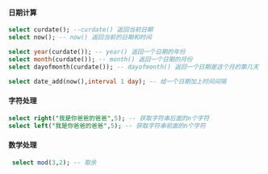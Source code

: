 #### 日期计算

```sql
select curdate(); --curdate() 返回当前日期
select now(); -- now() 返回当前的日期和时间

select year(curdate()); -- year() 返回一个日期的年份
select month(curdate()); -- month() 返回一个日期的月份
select dayofmonth(curdate()); -- dayofmonth() 返回一个日期是这个月的第几天

select date_add(now(),interval 1 day); -- 给一个日期加上时间间隔
```

#### 字符处理

```sql
select right("我是你爸爸的爸爸",5); -- 获取字符串后面的n个字符
select left("我是你爸爸的爸爸",5); -- 获取字符串前面的n个字符
```

#### 数学处理

```sql
 select mod(3,2); -- 取余
```





